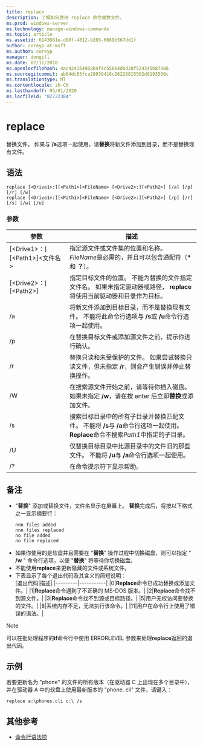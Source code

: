 ```yaml
---
title: replace
description: 了解如何使用 replace 命令替换文件。
ms.prod: windows-server
ms.technology: manage-windows-commands
ms.topic: article
ms.assetid: 6143661e-d90f-4812-b265-6669b567dd1f
author: coreyp-at-msft
ms.author: coreyp
manager: dongill
ms.date: 07/11/2018
ms.openlocfilehash: 4ac424154968b4f4c55664d0d20f524345b87986
ms.sourcegitcommit: ab64dc83fca28039416c26226815502d0193500c
ms.translationtype: MT
ms.contentlocale: zh-CN
ms.lasthandoff: 05/01/2020
ms.locfileid: "82722384"
---
```

# <a name="replace"></a>replace



替换文件。 如果与 **/a**选项一起使用，请**替换**将新文件添加到目录，而不是替换现有文件。



## <a name="syntax"></a>语法

```
replace [<Drive1>:][<Path1>]<FileName> [<Drive2>:][<Path2>] [/a] [/p] [/r] [/w] 
replace [<Drive1>:][<Path1>]<FileName> [<Drive2>:][<Path2>] [/p] [/r] [/s] [/w] [/u] 
```

### <a name="parameters"></a>参数

|参数|描述|
|---------|-----------|
|[\<Drive1>：][\<Path1>]\<文件名>|指定源文件或文件集的位置和名称。 *FileName*是必需的，并且可以包含通配符（**&#42;** 和 **？**）。|
|[\<Drive2>：][\<Path2>]|指定目标文件的位置。 不能为替换的文件指定文件名。 如果未指定驱动器或路径， **replace**将使用当前驱动器和目录作为目标。|
|/a|将新文件添加到目标目录，而不是替换现有文件。 不能将此命令行选项与 **/s**或 **/u**命令行选项一起使用。|
|/p|在替换目标文件或添加源文件之前，提示你进行确认。|
|/r|替换只读和未受保护的文件。 如果尝试替换只读文件，但未指定 **/r**，则会产生错误并停止替换操作。|
|/W|在搜索源文件开始之前，请等待你插入磁盘。 如果未指定 **/w**，请在按 enter 后立即**替换**或添加文件。|
|/s|搜索目标目录中的所有子目录并替换匹配文件。 不能将 **/s**与 **/a**命令行选项一起使用。 **Replace**命令不搜索*Path1*中指定的子目录。|
|/U|仅替换目标目录中比源目录中的文件旧的那些文件。 不能将 **/u**与 **/a**命令行选项一起使用。|
|/?|在命令提示符下显示帮助。|

## <a name="remarks"></a>备注

- "**替换**" 添加或替换文件，文件名显示在屏幕上。 **替换**完成后，将按以下格式之一显示摘要行：  
  ```
  nnn files added
  nnn files replaced
  no file added
  no file replaced
  ```  
- 如果你使用的是软盘并且需要在 "**替换**" 操作过程中切换磁盘，则可以指定 " **/w** " 命令行选项，以便 "**替换**" 将等待你切换磁盘。
- 不能使用**replace**来更新隐藏的文件或系统文件。
- 下表显示了每个退出代码及其含义的简短说明：  
  |退出代码|描述|
  |---------|-----------|
  |0|**Replace**命令已成功替换或添加文件。|
  |1|**Replace**命令遇到了不正确的 MS-DOS 版本。|
  |2|**Replace**命令找不到源文件。|
  |3|**Replace**命令找不到源或目标路径。|
  |5|用户无权访问要替换的文件。|
  |8|系统内存不足，无法执行该命令。|
  |11|用户在命令行上使用了错误的语法。|

> [!NOTE]
> 可以在批处理程序的**if**命令行中使用 ERRORLEVEL 参数来处理**replace**返回的退出代码。

## <a name="examples"></a><a name="BKMK_examples"></a>示例

若要更新名为 "phone" 的文件的所有版本（在驱动器 C 上出现在多个目录中），并在驱动器 A 中的软盘上使用最新版本的 "phone. cli" 文件，请键入：

`replace a:\phones.cli c:\ /s`

## <a name="additional-references"></a>其他参考

- [命令行语法项](command-line-syntax-key.md)